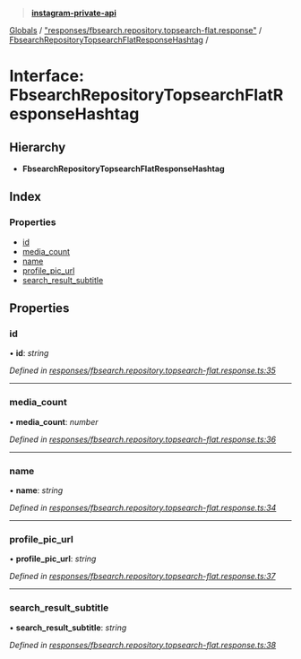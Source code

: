 > **[instagram-private-api](../README.md)**

[Globals](../README.md) / ["responses/fbsearch.repository.topsearch-flat.response"](../modules/_responses_fbsearch_repository_topsearch_flat_response_.md) / [FbsearchRepositoryTopsearchFlatResponseHashtag](_responses_fbsearch_repository_topsearch_flat_response_.fbsearchrepositorytopsearchflatresponsehashtag.md) /

# Interface: FbsearchRepositoryTopsearchFlatResponseHashtag

## Hierarchy

* **FbsearchRepositoryTopsearchFlatResponseHashtag**

## Index

### Properties

* [id](_responses_fbsearch_repository_topsearch_flat_response_.fbsearchrepositorytopsearchflatresponsehashtag.md#id)
* [media_count](_responses_fbsearch_repository_topsearch_flat_response_.fbsearchrepositorytopsearchflatresponsehashtag.md#media_count)
* [name](_responses_fbsearch_repository_topsearch_flat_response_.fbsearchrepositorytopsearchflatresponsehashtag.md#name)
* [profile_pic_url](_responses_fbsearch_repository_topsearch_flat_response_.fbsearchrepositorytopsearchflatresponsehashtag.md#profile_pic_url)
* [search_result_subtitle](_responses_fbsearch_repository_topsearch_flat_response_.fbsearchrepositorytopsearchflatresponsehashtag.md#search_result_subtitle)

## Properties

###  id

• **id**: *string*

*Defined in [responses/fbsearch.repository.topsearch-flat.response.ts:35](https://github.com/dilame/instagram-private-api/blob/e9c516c/src/responses/fbsearch.repository.topsearch-flat.response.ts#L35)*

___

###  media_count

• **media_count**: *number*

*Defined in [responses/fbsearch.repository.topsearch-flat.response.ts:36](https://github.com/dilame/instagram-private-api/blob/e9c516c/src/responses/fbsearch.repository.topsearch-flat.response.ts#L36)*

___

###  name

• **name**: *string*

*Defined in [responses/fbsearch.repository.topsearch-flat.response.ts:34](https://github.com/dilame/instagram-private-api/blob/e9c516c/src/responses/fbsearch.repository.topsearch-flat.response.ts#L34)*

___

###  profile_pic_url

• **profile_pic_url**: *string*

*Defined in [responses/fbsearch.repository.topsearch-flat.response.ts:37](https://github.com/dilame/instagram-private-api/blob/e9c516c/src/responses/fbsearch.repository.topsearch-flat.response.ts#L37)*

___

###  search_result_subtitle

• **search_result_subtitle**: *string*

*Defined in [responses/fbsearch.repository.topsearch-flat.response.ts:38](https://github.com/dilame/instagram-private-api/blob/e9c516c/src/responses/fbsearch.repository.topsearch-flat.response.ts#L38)*